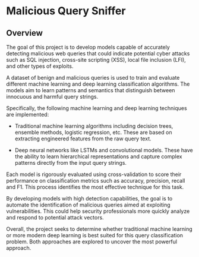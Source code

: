 # Malicious Query Sniffer

## Overview

The goal of this project is to develop models capable of accurately detecting malicious web queries that could indicate potential cyber attacks such as SQL injection, cross-site scripting (XSS), local file inclusion (LFI), and other types of exploits. 

A dataset of benign and malicious queries is used to train and evaluate different machine learning and deep learning classification algorithms. The models aim to learn patterns and semantics that distinguish between innocuous and harmful query strings.

Specifically, the following machine learning and deep learning techniques are implemented:

- Traditional machine learning algorithms including decision trees, ensemble methods, logistic regression, etc. These are based on extracting engineered features from the raw query text.

- Deep neural networks like LSTMs and convolutional models. These have the ability to learn hierarchical representations and capture complex patterns directly from the input query strings.

Each model is rigorously evaluated using cross-validation to score their performance on classification metrics such as accuracy, precision, recall and F1. This process identifies the most effective technique for this task.

By developing models with high detection capabilities, the goal is to automate the identification of malicious queries aimed at exploiting vulnerabilities. This could help security professionals more quickly analyze and respond to potential attack vectors.

Overall, the project seeks to determine whether traditional machine learning or more modern deep learning is best suited for this query classification problem. Both approaches are explored to uncover the most powerful approach.
